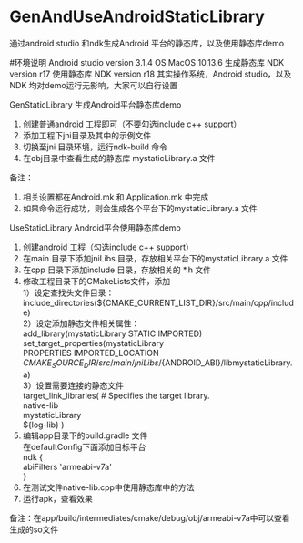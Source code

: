 # GenAndUseAndroidStaticLibrary
通过android studio 和ndk生成Android 平台的静态库，以及使用静态库demo

#环境说明
Android studio version 3.1.4
OS MacOS 10.13.6
生成静态库 NDK version r17
使用静态库 NDK version r18
其实操作系统，Android studio，以及NDK 均对demo运行无影响，大家可以自行设置

GenStaticLibrary  生成Android平台静态库demo
1. 创建普通android 工程即可（不要勾选include c++ support）
2. 添加工程下jni目录及其中的示例文件
3. 切换至jni 目录环境，运行ndk-build 命令
4. 在obj目录中查看生成的静态库 mystaticLibrary.a 文件

备注：
1) 相关设置都在Android.mk 和 Application.mk 中完成
2) 如果命令运行成功，则会生成各个平台下的mystaticLibrary.a 文件

UseStaticLibrary  Android平台使用静态库demo
1. 创建android 工程（勾选include c++ support）
2. 在main 目录下添加jniLibs 目录，存放相关平台下的mystaticLibrary.a 文件
3. 在cpp 目录下添加include 目录，存放相关的 *.h 文件
4. 修改工程目录下的CMakeLists文件，添加    
  1）设定查找头文件目录：   
     include_directories(${CMAKE_CURRENT_LIST_DIR}/src/main/cpp/include)  
  2）设定添加静态文件相关属性：  
     add_library(mystaticLibrary STATIC IMPORTED)  
     set_target_properties(mystaticLibrary   
     PROPERTIES IMPORTED_LOCATION   
     ${CMAKE_SOURCE_DIR}/src/main/jniLibs/${ANDROID_ABI}/libmystaticLibrary.a)     
  3）设置需要连接的静态文件    
     target_link_libraries( # Specifies the target library.     
     native-lib   
     mystaticLibrary   
     ${log-lib} )   
5. 编辑app目录下的build.gradle 文件  
   在defaultConfig下面添加目标平台   
   ndk {  
      abiFilters 'armeabi-v7a'  
    }    
6. 在测试文件native-lib.cpp中使用静态库中的方法   
7. 运行apk，查看效果  

备注：在app/build/intermediates/cmake/debug/obj/armeabi-v7a中可以查看生成的so文件
